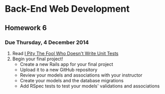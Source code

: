 # Back-End Web Development
## Homework 6
### Due Thursday, 4 December 2014

1. Read [I Pity The Fool Who Doesn't Write Unit Tests](http://blog.codinghorror.com/i-pity-the-fool-who-doesnt-write-unit-tests/)
2. Begin your final project!
    * Create a new Rails app for your final project
    * Upload it to a new GitHub repository
    * Review your models and associations with your instructor
    * Create your models and the database migrations
    * Add RSpec tests to test your models' validations and associations
